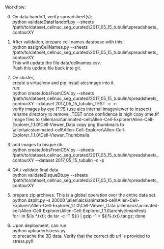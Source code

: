 Workflow:

0. On data handoff, verify spreadsheet(s):  
    python validateDataHandoff.py --sheets /path/to/dataset_cellnuc_seg_curated\2017_05_15_tubulin\spreadsheets_contourXY

1. After validation, prepare cell names database with this:  
    python assignCellNames.py --sheets /path/to/dataset_cellnuc_seg_curated\2017_05_15_tubulin\spreadsheets_contourXY    
This will update the file data/cellnames.csv.  
Push this update file back into git.

2. On cluster,  
create a virtualenv and pip install aicsimage into it.  
run:  
    python createJobsFromCSV.py --sheets /path/to/dataset_cellnuc_seg_curated/2017_05_15_tubulin/spreadsheets_contourXY --dataset 2017_05_15_tubulin_TEST -c -n  
verify images by eye (?!?!)  (use aics internal imageviewer to inspect)  
rename directory to remove _TEST once confidence is high
copy ome.tif image files to \\allen\aics\animated-cell\Allen-Cell-Explorer\Allen-Cell-Explorer_1.1.0\Cell-Viewer_Data
copy png thumbnails to \\allen\aics\animated-cell\Allen-Cell-Explorer\Allen-Cell-Explorer_1.1.0\Cell-Viewer_Thumbnails

3. add images to bisque db  
    python createJobsFromCSV.py --sheets /path/to/dataset_cellnuc_seg_curated/2017_05_15_tubulin/spreadsheets_contourXY --dataset 2017_05_15_tubulin -c -p

4. QA / validate final data  
    python validateBisqueDb.py --sheets /path/to/dataset_cellnuc_seg_curated\2017_05_15_tubulin/spreadsheets_contourXY

5. prepare zip archives.  This is a global operation over the entire data set.  
    python dsplit.py -s 20000 \\allen\aics\animated-cell\Allen-Cell-Explorer\Allen-Cell-Explorer_1.1.0\Cell-Viewer_Data \\allen\aics\animated-cell\Allen-Cell-Explorer\Allen-Cell-Explorer_1.1.0\archive\manifest\  
    for i in $(ls *.txt); do tar -c -T ${i} | gzip -1 > ${i%.txt}.tar.gz; done

6. Upon deployment, can run  
    python uploader/stress.py  
to precache the 3D data.  Verify that the correct db url is provided to stress.py!!
